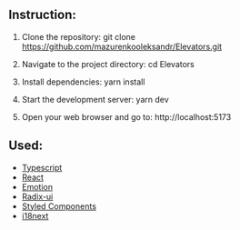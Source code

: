 ## Instruction:

1. Clone the repository:
   git clone https://github.com/mazurenkooleksandr/Elevators.git

2. Navigate to the project directory:
   cd Elevators

3. Install dependencies:
   yarn install

4. Start the development server:
   yarn dev

5. Open your web browser and go to:
   http://localhost:5173

## Used:

- [Typescript](https://www.typescriptlang.org/)
- [React](https://react.dev/)
- [Emotion](https://emotion.sh)
- [Radix-ui](https://www.radix-ui.com/primitives/docs/components/form)
- [Styled Components](https://styled-components.com/)
- [i18next](https://www.i18next.com/)